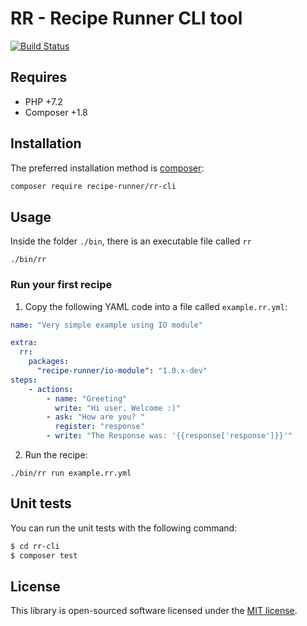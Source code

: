 # RR - Recipe Runner CLI tool

[![Build Status](https://img.shields.io/travis/recipe-runner/rr-cli/master.svg?style=flat-square)](https://travis-ci.org/recipe-runner/rr-cli)


## Requires

* PHP +7.2
* Composer +1.8

## Installation

The preferred installation method is [composer](https://getcomposer.org):

```bash
composer require recipe-runner/rr-cli
```

## Usage

Inside the folder `./bin`, there is an executable file called `rr`

```
./bin/rr
```

### Run your first recipe

1. Copy the following YAML code into a file called `example.rr.yml`:

```yaml
name: "Very simple example using IO module"

extra:
  rr:
    packages:
      "recipe-runner/io-module": "1.0.x-dev"
steps:
    - actions:
        - name: "Greeting"
          write: "Hi user. Welcome :)"
        - ask: "How are you? "
          register: "response"
        - write: "The Response was: '{{response['response']}}'"
```

2. Run the recipe:
```
./bin/rr run example.rr.yml
```

## Unit tests

You can run the unit tests with the following command:

```bash
$ cd rr-cli
$ composer test
```

## License

This library is open-sourced software licensed under the [MIT license](http://opensource.org/licenses/MIT).
